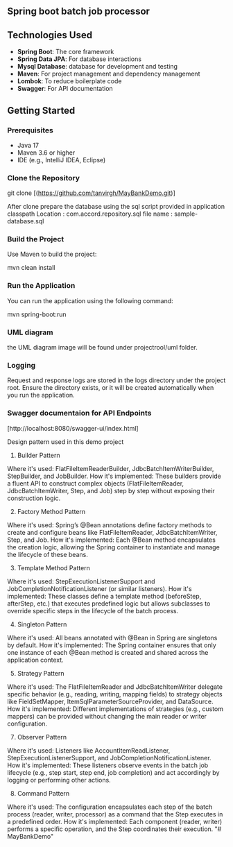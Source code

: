 ## Spring boot batch job processor

## Technologies Used

- **Spring Boot**: The core framework
- **Spring Data JPA**: For database interactions
- **Mysql Database**:  database for development and testing
- **Maven**: For project management and dependency management
- **Lombok**: To reduce boilerplate code
- **Swagger**: For API documentation


## Getting Started

### Prerequisites

- Java 17 
- Maven 3.6 or higher
- IDE (e.g., IntelliJ IDEA, Eclipse)

### Clone the Repository


git clone [(https://github.com/tanvirgh/MayBankDemo.git)]

After clone prepare the database using the sql script provided in application classpath 
Location : com.accord.repository.sql  file name : sample-database.sql


### Build the Project
Use Maven to build the project:


mvn clean install


### Run the Application
You can run the application using the following command:

mvn spring-boot:run

### UML diagram
the UML diagram image will be found under projectrool/uml folder.

### Logging
Request and response logs are stored in the logs directory under the project root. Ensure the directory exists, or it will be created automatically when you run the application.


### Swagger documentaion for API Endpoints
[http://localhost:8080/swagger-ui/index.html]



Design pattern used in this demo project

1. Builder Pattern

Where it's used:
FlatFileItemReaderBuilder, JdbcBatchItemWriterBuilder, StepBuilder, and JobBuilder.
How it's implemented:
These builders provide a fluent API to construct complex objects (FlatFileItemReader, JdbcBatchItemWriter, Step, and Job) step by step without exposing their construction logic.

2. Factory Method Pattern

Where it's used:
Spring’s @Bean annotations define factory methods to create and configure beans like FlatFileItemReader<Account>, JdbcBatchItemWriter<Account>, Step, and Job.
How it's implemented:
Each @Bean method encapsulates the creation logic, allowing the Spring container to instantiate and manage the lifecycle of these beans.

3. Template Method Pattern

Where it's used:
StepExecutionListenerSupport and JobCompletionNotificationListener (or similar listeners).
How it's implemented:
These classes define a template method (beforeStep, afterStep, etc.) that executes predefined logic but allows subclasses to override specific steps in the lifecycle of the batch process.

4. Singleton Pattern

Where it's used:
All beans annotated with @Bean in Spring are singletons by default.
How it's implemented:
The Spring container ensures that only one instance of each @Bean method is created and shared across the application context.

5. Strategy Pattern

Where it's used:
The FlatFileItemReader and JdbcBatchItemWriter delegate specific behavior (e.g., reading, writing, mapping fields) to strategy objects like FieldSetMapper, ItemSqlParameterSourceProvider, and DataSource.
How it's implemented:
Different implementations of strategies (e.g., custom mappers) can be provided without changing the main reader or writer configuration.

7. Observer Pattern

Where it's used:
Listeners like AccountItemReadListener, StepExecutionListenerSupport, and JobCompletionNotificationListener.
How it's implemented:
These listeners observe events in the batch job lifecycle (e.g., step start, step end, job completion) and act accordingly by logging or performing other actions.

8. Command Pattern

Where it's used:
The configuration encapsulates each step of the batch process (reader, writer, processor) as a command that the Step executes in a predefined order.
How it's implemented:
Each component (reader, writer) performs a specific operation, and the Step coordinates their execution.
"# MayBankDemo" 
